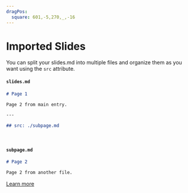 ```yaml
---
dragPos:
  square: 601,-5,270,_,-16
---
```


# Imported Slides

You can split your slides.md into multiple files and organize them as you want using the `src` attribute.

#### `slides.md`

```markdown
# Page 1

Page 2 from main entry.

---

## src: ./subpage.md
```

<br>

#### `subpage.md`

```markdown
# Page 2

Page 2 from another file.
```

[Learn more](https://sli.dev/guide/syntax.html#importing-slides)
